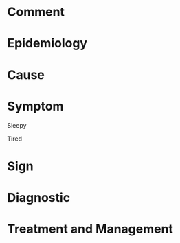 # Comment

# Epidemiology

# Cause

# Symptom

Sleepy

Tired

# Sign

# Diagnostic

# Treatment and Management

